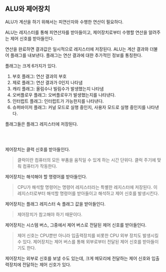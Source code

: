 ## ALU와 제어장치

ALU가 계산을 하기 위해서는 피연산자와 수행한 연산이 필요하다.

ALU는 레지스터를 통해 피연산자를 받아들이고, 제어장치로부터 수행할 연산을 알려주는 제어 신호를 받아들인다.

연산을 완료하면 결과값은 일시적으로 레지스터에 저장된다.
ALU는 계산 결과와 더불어 플래그를 내보낸다.
플래그는 연산 결과에 대한 추가적인 정보를 통칭한다.

플래그는 크게 6가지가 있다.

1. 부호 플래그: 연산 결과의 부호
2. 제로 플래그: 연산 결과가 0인지 나타냄
3. 캐리 플래그: 올림수나 빌림수가 발생했는지 나타냄
4. 오버플로우 플래그: 오버플로우가 발생했는지를 나타낸다.
5. 인터럽트 플래그: 인터럽트가 가능한지를 나타낸다.
6. 슈퍼바이저 플래그: 커널 모드로 실행 중인지, 사용자 모드로 실행 중인지를 나타낸다.

플래그들은 플래그 레지스터에 저장된다.

</br></br>

제어장치는 클럭 신호를 받아들인다.

> 클럭이란 컴퓨터의 모든 부품을 움직일 수 있게 하는 시간 단위다.
> 클럭 주기에 맞춰 컴퓨터가 작동한다.

제어장치는 해석해야 할 명령어를 받아들인다.

> CPU가 해석할 명령어는 명령어 레지스터라는 특별한 레지스터에 저장된다. 이 레지스터로부터 해석할 명령어를 받아들이고 해석하고 제어 신호를 발생시킨다.

제어장치는 플래그 레지스터 속 플래그 값을 받아들인다.

> 제어장치가 참고해야 하기 때문이다.

제어장치는 시스템 버스, 그중에서 제어 버스로 전달된 제어 신호를 받아들인다.

> 제어 신호는 CPU뿐만 아니라 입출력장치를 비롯한 CPU 외부 장치도 발생시킬 수 있다. 제어장치는 제어 버스를 통해 외부로부터 전달된 제어 신호를 받아들이기도 한다.

제어장치는 외부로 신호를 보낼 수도 있는데, 크게 메모리에 전달하는 제어 신호와 입출력장치에 전달하는 제어 신호가 있다.
